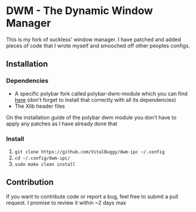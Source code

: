 # DWM - The Dynamic Window Manager

This is my fork of suckless' window manager. I have patched and added pieces of code that I wrote myself and smooched off other peoples configs.

## Installation

### Dependencies

- A specific polybar fork called polybar-dwm-module which you can find [here](https://github.com/mihirlad55/polybar-dwm-module) (don't forget to install that correctly with all its dependencies)
- The Xlib header files

On the installation guide of the polybar dwm module you don't have to apply any patches as I have already done that

### Install

1. `git clone https://github.com/VitalBuggy/dwm-ipc ~/.config`
2. `cd ~/.config/dwm-ipc/`
3. `sudo make clean install`

## Contribution

If you want to contribute code or report a bug, feel free to submit a pull request. I promise to review it within ~2 days max

